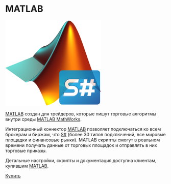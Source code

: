 # MATLAB

![matlab stocksharp](../images/matlab_stocksharp.png)

[MATLAB]() создан для трейдеров, которые пишут торговые алгоритмы внутри среды [MATLAB MathWorks](https://mathworks.com/). 

Интеграционный коннектор [MATLAB]() позволяет подключаться ко всем брокерам и биржам, что [S\#](api.md) (более 30 типов подключений, все мировые площадки и финансовые рынки). MATLAB скрипты смогут в реальном времени получать данные от торговых площадок и отправлять в них торговые приказы. 

Детальные настройки, скрипты и документация доступна клиентам, купившим [MATLAB](). 

[Купить](https://stocksharp.ru/matlab/)
